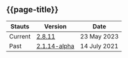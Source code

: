 ## {{page-title}}

<table class="regular" style="width:100%">
 <thead>
   <tr>
     <th >Stauts</th>
     <th >Version</th>
     <th >Date</th>
   </tr>
 </thead>
 <tbody>
 <tr>
    <td>Current</td>
    <td><a href="https://simplifier.net/guide/NHSDigital-medicines">2.8.11</td>
   <td>23 May 2023</td>
   </tr>
  <tr>
    <td>Past</td>
    <td><a href="https://simplifier.net/guide/digitalmedicines">2.1.14-alpha</td>
   <td>14 July 2021</td>
   </tr>
   </tbody>
</table>